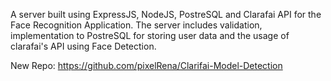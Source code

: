 A server built using ExpressJS, NodeJS, PostreSQL and Clarafai API for the Face Recognition Application.
The server includes validation, implementation to PostreSQL for storing user data and the usage of clarafai's API using Face Detection.

New Repo: https://github.com/pixelRena/Clarifai-Model-Detection
